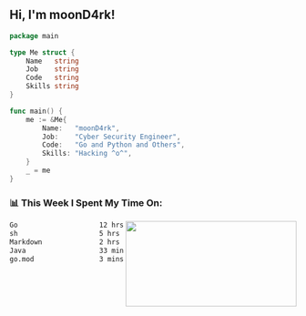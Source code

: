 <h2> Hi, I'm moonD4rk!</h2>

```go
package main

type Me struct {
	Name   string
	Job    string
	Code   string
	Skills string
}

func main() {
	me := &Me{
		Name:   "moonD4rk",
		Job:    "Cyber Security Engineer",
		Code:   "Go and Python and Others",
		Skills: "Hacking ^o^",
	}
	_ = me
}
```

<h3>📊 This Week I Spent My Time On:</h3>
<img align='right' src="https://github-readme-stats.vercel.app/api?username=moond4rk&show_icons=true&theme=radical", width="300" height="150">

<!--START_SECTION:waka-->

```txt
Go                    12 hrs 32 mins  ███████████████▒░░░░░░░░░   60.78 %
sh                    5 hrs 5 mins    ██████▒░░░░░░░░░░░░░░░░░░   24.67 %
Markdown              2 hrs 19 mins   ██▓░░░░░░░░░░░░░░░░░░░░░░   11.28 %
Java                  33 mins         ▓░░░░░░░░░░░░░░░░░░░░░░░░   02.69 %
go.mod                3 mins          ░░░░░░░░░░░░░░░░░░░░░░░░░   00.31 %
```

<!--END_SECTION:waka-->

